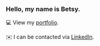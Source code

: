 ### Hello, my name is Betsy.
:computer: View my [portfolio](https://betsymao.onrender.com/).

:envelope: I can be contacted via [LinkedIn](https://www.linkedin.com/in/maobetsy/).

<!--
**betsymao/betsymao** is a ✨ _special_ ✨ repository because its `README.md` (this file) appears on your GitHub profile.

Here are some ideas to get you started:

- 🔭 I’m currently working on ...
- 🌱 I’m currently learning ...
- 👯 I’m looking to collaborate on ...
- 🤔 I’m looking for help with ...
- 💬 Ask me about ...
- 📫 How to reach me: ...
- 😄 Pronouns: ...
- ⚡ Fun fact: ...

```
const myTools = {
  "fundamental": ["html", "css", "javascript"],
  "frontend": ["react"],
  "backend": ["nodejs", "express"],
  "database": ["mongodb", "firebase"],
  "css": ["bootstrap", "sass"],
  "design": ["figma"],
};
```

-->
